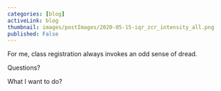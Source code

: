 ```yaml
---
categories: [blog]
activeLink: blog
thumbnail: images/postImages/2020-05-15-iqr_zcr_intensity_all.png
published: False
---
```


For me, class registration always invokes an odd sense of dread.

Questions?

What I want to do?
